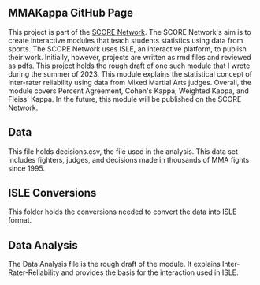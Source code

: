 ## MMAKappa GitHub Page

This project is part of the [SCORE Network](https://scorenetwork.org). The SCORE Network's aim is to create interactive modules that teach students statistics using data from sports.
The SCORE Network uses ISLE, an interactive platform, to publish their work. Initially, however, projects are written as rmd files and reviewed as pdfs.
This project holds the rough draft of one such module that I wrote during the summer of 2023. This module explains the statistical concept of Inter-rater reliability using data
from Mixed Martial Arts judges. Overall, the module covers Percent Agreement, Cohen's Kappa, Weighted Kappa, and Fleiss' Kappa. In the future, this module will be published on the SCORE Network.

## Data
This file holds decisions.csv, the file used in the analysis. This data set includes fighters, judges, and decisions made in thousands of MMA fights since 1995.

## ISLE Conversions
This folder holds the conversions needed to convert the data into ISLE format.

## Data Analysis
The Data Analysis file is the rough draft of the module. It explains Inter-Rater-Reliability and provides the basis for the interaction used in ISLE.
